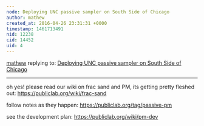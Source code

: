 ```yaml
---
node: Deploying UNC passive sampler on South Side of Chicago
author: mathew
created_at: 2016-04-26 23:31:31 +0000
timestamp: 1461713491
nid: 12238
cid: 14452
uid: 4
---
```




[mathew](../profile/mathew) replying to: [Deploying UNC passive sampler on South Side of Chicago](../notes/AmberWise/09-23-2015/deploying-unc-passive-sampler-on-south-side-of-chicago)

----
oh yes! please read our wiki on frac sand and PM, its getting pretty fleshed out:
https://publiclab.org/wiki/frac-sand

follow notes as they happen:
https://publiclab.org/tag/passive-pm

see the development plan:
https://publiclab.org/wiki/pm-dev